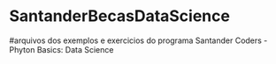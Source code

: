 # SantanderBecasDataScience
#arquivos dos exemplos e exercicios do programa Santander Coders - Phyton Basics: Data Science

